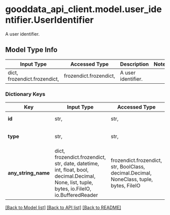 # gooddata_api_client.model.user_identifier.UserIdentifier

A user identifier.

## Model Type Info
Input Type | Accessed Type | Description | Notes
------------ | ------------- | ------------- | -------------
dict, frozendict.frozendict,  | frozendict.frozendict,  | A user identifier. | 

### Dictionary Keys
Key | Input Type | Accessed Type | Description | Notes
------------ | ------------- | ------------- | ------------- | -------------
**id** | str,  | str,  | User identifier. | 
**type** | str,  | str,  | A type. | must be one of ["user", ] 
**any_string_name** | dict, frozendict.frozendict, str, date, datetime, int, float, bool, decimal.Decimal, None, list, tuple, bytes, io.FileIO, io.BufferedReader | frozendict.frozendict, str, BoolClass, decimal.Decimal, NoneClass, tuple, bytes, FileIO | any string name can be used but the value must be the correct type | [optional]

[[Back to Model list]](../../README.md#documentation-for-models) [[Back to API list]](../../README.md#documentation-for-api-endpoints) [[Back to README]](../../README.md)

